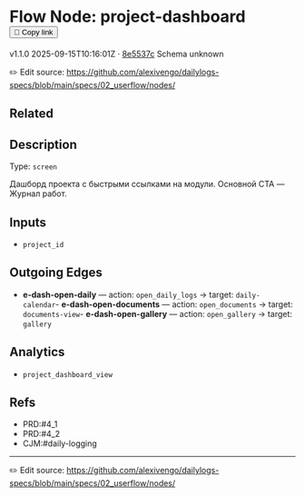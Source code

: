 
# Flow Node: project-dashboard <button class="copy-link" aria-label="Copy page link" onclick="window.spechubCopyLink && window.spechubCopyLink()">🔗 Copy link</button>

<p class="badges">
  <span class="badge version">v1.1.0</span>
  <span class="badge build">2025-09-15T10:16:01Z · <a href="https://github.com/alexivengo/dailylogs-specs/commits/main" target="_blank" rel="noopener" class="sha">8e5537c</a></span>
  <span class="badge schema unknown">Schema unknown</span>
</p>

✏️ Edit source: https://github.com/alexivengo/dailylogs-specs/blob/main/specs/02_userflow/nodes/

## Related

## Description
Type: `screen`

Дашборд проекта с быстрыми ссылками на модули. Основной CTA — Журнал работ.

## Inputs
- `project_id`


## Outgoing Edges
- **e-dash-open-daily** — action: `open_daily_logs` → target: `daily-calendar`- **e-dash-open-documents** — action: `open_documents` → target: `documents-view`- **e-dash-open-gallery** — action: `open_gallery` → target: `gallery`

## Analytics
- `project_dashboard_view`

## Refs
- PRD:#4_1
- PRD:#4_2
- CJM:#daily-logging

---
✏️ Edit source: https://github.com/alexivengo/dailylogs-specs/blob/main/specs/02_userflow/nodes/